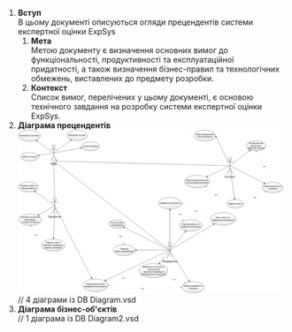 ﻿1. **Вступ**  
  В цьому документі описуються огляди прецендентів системи експертної оцінки ExpSys
    1. **Мета**  
      Метою документу є визначення основних вимог до функціональності, продуктивності та експлуатаційної придатності, а також визначення бізнес-правил та технологічних обмежень, виставлених до предмету розробки.
    2. **Контекст**  
      Список вимог, перелічених у цьому документі, є основою технічного завдання на розробку системи експертної оцінки ExpSys.
2. **Діаграма прецендентів**  
![Alt text](db_diagram.png)
// 4 діаграми із DB Diagram.vsd
3. **Діаграма бізнес-об'єктів**  
// 1 діаграма із DB Diagram2.vsd


